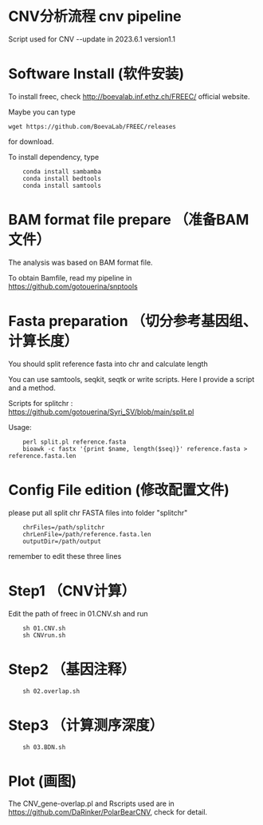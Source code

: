 # CNV分析流程 cnv pipeline

Script used for CNV --update in 2023.6.1 version1.1

#  Software Install (软件安装)

To install freec, check http://boevalab.inf.ethz.ch/FREEC/ official website.

Maybe you can type

    wget https://github.com/BoevaLab/FREEC/releases

for download.

To install dependency, type 

        conda install sambamba
        conda install bedtools
        conda install samtools

#   BAM format file prepare （准备BAM文件）

The analysis was based on BAM format file.

To obtain Bamfile, read my pipeline in https://github.com/gotouerina/snptools

#   Fasta preparation （切分参考基因组、计算长度）

You should split reference fasta into chr and calculate length

You can use samtools, seqkit, seqtk or write scripts. Here I provide a script and a method.

Scripts for splitchr : https://github.com/gotouerina/Syri_SV/blob/main/split.pl

Usage:

        perl split.pl reference.fasta
        bioawk -c fastx '{print $name, length($seq)}' reference.fasta > reference.fasta.len

#    Config File edition (修改配置文件)

please put all split chr FASTA files into folder "splitchr" 

        chrFiles=/path/splitchr
        chrLenFile=/path/reference.fasta.len
        outputDir=/path/output

remember to edit these three lines

#    Step1 （CNV计算）

Edit the path of freec in 01.CNV.sh and run

        sh 01.CNV.sh
        sh CNVrun.sh
#   Step2 （基因注释）

        sh 02.overlap.sh
#   Step3 （计算测序深度）

        sh 03.BDN.sh

#     Plot (画图)

The CNV_gene-overlap.pl and  Rscripts used are in https://github.com/DaRinker/PolarBearCNV, check for detail.
